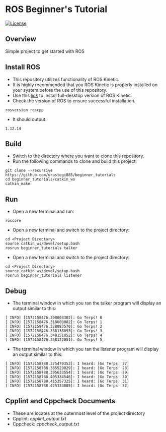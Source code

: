 # ROS Beginner's Tutorial
[![License](https://img.shields.io/badge/License-BSD%203--Clause-orange.svg)](https://opensource.org/licenses/BSD-3-Clause)

## Overview

Simple project to get started with ROS

## Install ROS

- This repository utilizes functionality of ROS Kinetic.
- It is highly recommended that you ROS Kinetic is properly installed on your system before the use of this repository.
- Use this [*link*](http://wiki.ros.org/kinetic/Installation/Ubuntu) to install full-desktop version of ROS Kinetic.
- Check the version of ROS to ensure successful installation.
```shell script
rosversion roscpp
```
- It should output:
```shell script
1.12.14
```
## Build

- Switch to the directory where you want to clone this repository.
- Run the following commands to clone and build this project:
```shell script
git clone --recursive https://github.com/urastogi885/beginner_tutorials
cd beginner_tutorials/catkin_ws
catkin_make
```

## Run

- Open a new terminal and run:
```shell script
roscore
```
- Open a new terminal and switch to the project directory:
```shell script
cd <Project Directory>
source catkin_ws/devel/setup.bash
rosrun beginner_tutorials talker
```
- Open a new terminal and switch to the project directory:
```shell script
cd <Project Directory>
source catkin_ws/devel/setup.bash
rosrun beginner_tutorials listener
```

## Debug

- The terminal window in which you ran the talker program will display an output similar to this:
```
[ INFO] [1572158476.308004302]: Go Terps! 0
[ INFO] [1572158476.318080082]: Go Terps! 1
[ INFO] [1572158476.328083570]: Go Terps! 2
[ INFO] [1572158476.338138093]: Go Terps! 3
[ INFO] [1572158476.348151852]: Go Terps! 4
[ INFO] [1572158476.358122051]: Go Terps! 5
```
- The terminal window in which you ran the listener program will display an output similar to this:
```
[ INFO] [1572158788.375470353]: I heard: [Go Terps! 27]
[ INFO] [1572158788.385529029]: I heard: [Go Terps! 28]
[ INFO] [1572158788.395633554]: I heard: [Go Terps! 29]
[ INFO] [1572158788.405334546]: I heard: [Go Terps! 30]
[ INFO] [1572158788.415357325]: I heard: [Go Terps! 31]
[ INFO] [1572158788.425334805]: I heard: [Go Terps! 32]

```

## Cpplint and Cppcheck Documents

- These are locates at the outermost level of the project directory
- Cpplint: *cpplint_output.txt*
- Cppcheck: *cppcheck_output.txt*